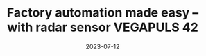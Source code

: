 ---
category:
- .nan
date: 2023-07-12
keyword_suggestion: ubuntu install docker
post_inspiration: https://www.fdiforum.net/mag/launches/factory-automation-made-easy-with-radar-sensor-vegapuls-42/
silot_terms: digital automation
title: Factory <b>automation</b> made easy – with radar sensor VEGAPULS 42
---